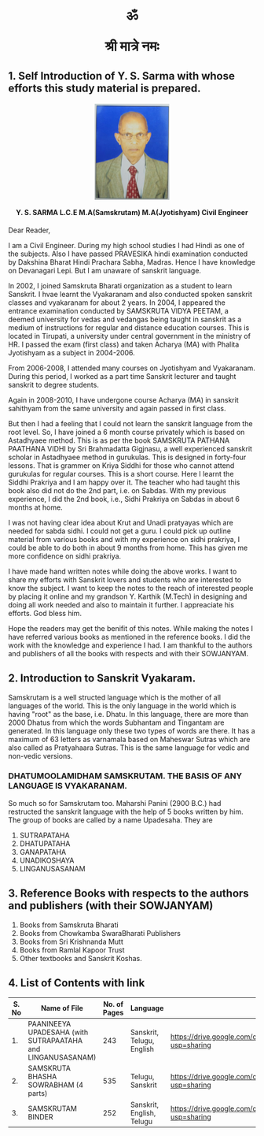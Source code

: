 <h1 align="center">
  ॐ

  श्री मात्रे नमः  
</h1>


## 1. Self Introduction of Y. S. Sarma with whose efforts this study material is prepared.

<h4 align="center">

<img src="photo.jpg" width=30% height=30%>

Y. S. SARMA L.C.E M.A(Samskrutam) M.A(Jyotishyam) Civil Engineer

</h4>


Dear Reader, 

I am a Civil Engineer. During my high school studies I had Hindi as one of the subjects. Also I have passed PRAVESIKA hindi examination conducted by Dakshina Bharat Hindi Prachara Sabha, Madras. Hence I have knowledge on Devanagari Lepi. But I am unaware of sanskrit language. 

In 2002, I joined Samskruta Bharati organization as a student to learn Sanskrit. I hvae learnt the Vyakaranam and also conducted spoken sanskrit classes and vyakaranam for about 2 years. In 2004, I appeared the entrance examination conducted by SAMSKRUTA VIDYA PEETAM, a deemed university for vedas and vedangas being taught in sanskrit as a medium of instructions for regular and distance education courses. This is located in Tirupati, a university under central government in the ministry of HR. I passed the exam (first class) and taken Acharya (MA) with Phalita Jyotishyam as a subject in 2004-2006. 

From 2006-2008, I attended many courses on Jyotishyam and Vyakaranam. During this period, I worked as a part time Sanskrit lecturer and taught sanskrit to degree students.

Again in 2008-2010, I have undergone course Acharya (MA) in sanskrit sahithyam from the same university and again passed in first class. 

But then I had a feeling that I could not learn the sanskrit language from the root level. So, I have joined a 6 month course privately which is based on Astadhyaee method. This is as per the book SAMSKRUTA PATHANA PAATHANA VIDHI by Sri Brahmadatta Gigjnasu, a well experienced sanskrit scholar in Astadhyaee method in gurukulas. This is designed in forty-four lessons. That is grammer on Kriya Siddhi for those who cannot attend gurukulas for regular courses. This is a short course. Here I learnt the Siddhi Prakriya and I am happy over it. The teacher who had taught this book also did not do the 2nd part, i.e. on Sabdas. With my previous experience, I did the 2nd book, i.e., Sidhi Prakriya on Sabdas in about 6 months at home. 

I was not having clear idea about Krut and Unadi pratyayas which are needed for sabda sidhi. I could not get a guru. I could pick up outline material from various books and with my experience on sidhi prakriya, I could be able to do both in about 9 months from home. This has given me more confidence on sidhi prakriya. 

I have made hand written notes while doing the above works. I want to share my efforts with Sanskrit lovers and students who are interested to know the subject. I want to keep the notes to the reach of interested people by placing it online and my grandson Y. Karthik (M.Tech) in designing and doing all work needed and also to maintain it further. I appreaciate his efforts. God bless him. 

Hope the readers may get the benifit of this notes. While making the notes I have referred various books as mentioned in the reference books. I did the work with the knowledge and experience I had. I am thankful to the authors and publishers of all the books with respects and with their SOWJANYAM.

## 2. Introduction to Sanskrit Vyakaram.

Samskrutam is a well structed language which is the mother of all languages of the world. This is the only language in the world which is having "root" as the base, i.e. Dhatu. In this language, there are more than 2000 Dhatus from which the words Subhantam and Tingantam are generated. In this language only these two types of words are there. It has a maximum of 63 letters as varnamala based on Maheswar Sutras which are also called as Pratyahaara Sutras. This is the same language for vedic and non-vedic versions. 

### DHATUMOOLAMIDHAM SAMSKRUTAM. THE BASIS OF ANY LANGUAGE IS VYAKARANAM.
So much so for Samskrutam too. Maharshi Panini (2900 B.C.) had restructed the sanskrit language with the help of 5 books written by him. The group of books are called by a name Upadesaha. They are
1. SUTRAPATAHA
2. DHATUPATAHA
3. GANAPATAHA
4. UNADIKOSHAYA
5. LINGANUSASANAM

## 3. Reference Books with respects to the authors and publishers (with their SOWJANYAM)
1. Books from Samskruta Bharati
2. Books from Chowkamba SwaraBharati Publishers
3. Books from Sri Krishnanda Mutt
4. Books from Ramlal Kapoor Trust
5. Other textbooks and Sanskrit Koshas.


## 4. List of Contents with link
| S. No  | Name of File | No. of Pages | Language | Link
| ------------- | ------------- | ------------- | ------------- | ------------- | 
| 1. | PAANINEEYA UPADESAHA (with SUTRAPAATAHA and LINGANUSASANAM) | 243 | Sanskrit, Telugu, English | https://drive.google.com/drive/folders/1e3_AZd6AHW2IgztiTSxJBwnqrbf8kpJ0?usp=sharing
| 2. | SAMSKRUTA BHASHA SOWRABHAM (4 parts) | 535 | Telugu, Sanskrit | https://drive.google.com/drive/folders/1_5VEncUJGmMnNKS1a1gDHWJar_pXkyE8?usp=sharing
| 3. | SAMSKRUTAM BINDER | 252 | Sanskrit, English, Telugu | https://drive.google.com/drive/folders/1m7g_88w-JTksAPqDWcvlu15LyBRcRVfi?usp=sharing


